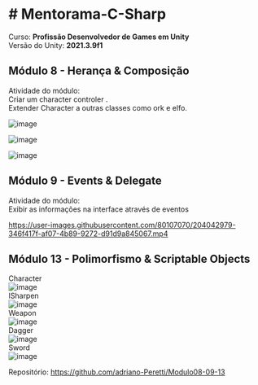 # # Mentorama-C-Sharp

Curso: **Profissão Desenvolvedor de Games em Unity**<br/>
Versão do Unity: **2021.3.9f1**<br/>

## Módulo 8 - **Herança & Composição**<br/>

Atividade do módulo:<br/>
Criar um character controler .<br/>
Extender Character a outras classes como ork e elfo.<br/>

![image](https://user-images.githubusercontent.com/80107070/204042448-41250f7a-5119-41e9-a877-4fac0171b836.png)

![image](https://user-images.githubusercontent.com/80107070/204042486-d84218c5-3926-4490-940a-7cf3179c5a82.png)

![image](https://user-images.githubusercontent.com/80107070/204042515-4ccd98a4-a957-4388-92a2-74f046b47403.png)


## Módulo 9 - **Events & Delegate**<br/>

Atividade do módulo:<br/>
Exibir as informações na interface através de eventos


https://user-images.githubusercontent.com/80107070/204042979-346f417f-af07-4b89-9272-d91d9a845067.mp4


## Módulo 13 - **Polimorfismo & Scriptable Objects**<br/>

Character<br/>
![image](https://user-images.githubusercontent.com/80107070/204878707-ea9ed501-575f-4ee1-9358-b028e21ca6af.png)<br/>
ISharpen<br/>
![image](https://user-images.githubusercontent.com/80107070/204878850-f5e4ee82-47e7-4a8d-b85e-6505819b8095.png)<br/>
Weapon<br/>
![image](https://user-images.githubusercontent.com/80107070/204878899-86569dea-95af-4ee6-bf22-d763fb359cfd.png)<br/>
Dagger<br/>
![image](https://user-images.githubusercontent.com/80107070/204878947-ea6518e7-319b-4710-a50e-9fd0b370edd6.png)<br/>
Sword<br/>
![image](https://user-images.githubusercontent.com/80107070/204878796-df7b369f-57b0-4232-9729-6b10cfa0cb27.png)<br/>


Repositório: https://github.com/adriano-Peretti/Modulo08-09-13
